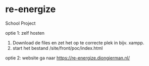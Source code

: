 # re-energize
School Project

optie 1: zelf hosten

1. Download de files en zet het op te correcte plek in bijv. xampp.
2. start het bestand /site/front/poc/index.html

optie 2: website
ga naar https://re-energize.diongierman.nl/